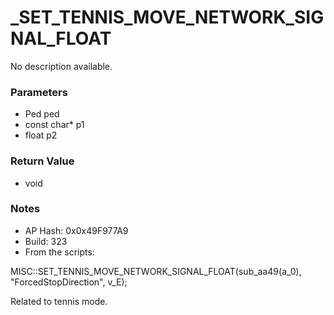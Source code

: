 # _SET_TENNIS_MOVE_NETWORK_SIGNAL_FLOAT

No description available.

### Parameters
* Ped ped
* const char* p1
* float p2

### Return Value
* void

### Notes
* AP Hash: 0x0x49F977A9
* Build: 323
* From the scripts:

MISC::SET_TENNIS_MOVE_NETWORK_SIGNAL_FLOAT(sub_aa49(a_0), "ForcedStopDirection", v_E);

Related to tennis mode.

